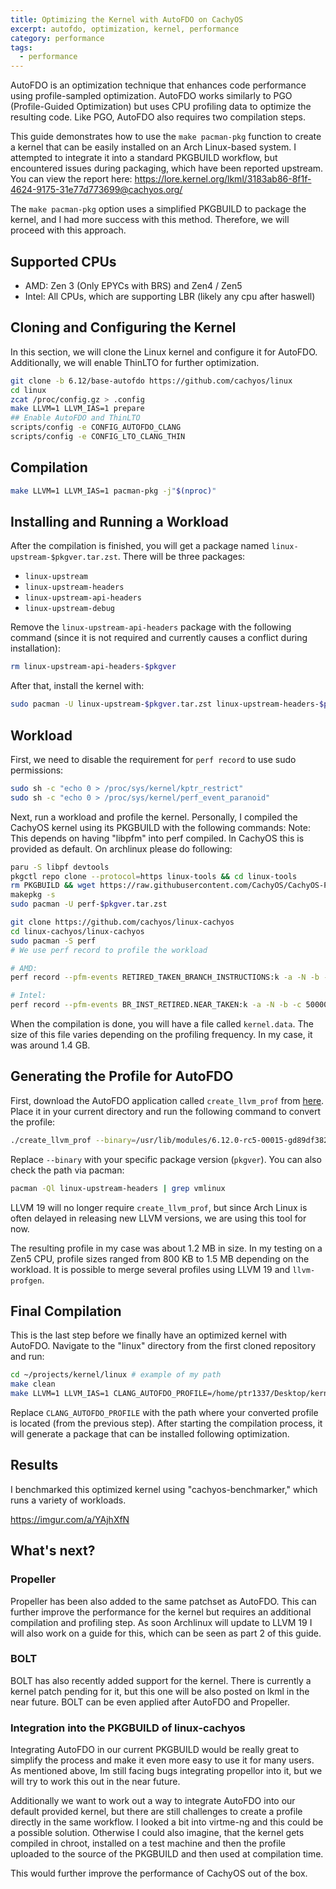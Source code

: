 ```yaml
---
title: Optimizing the Kernel with AutoFDO on CachyOS
excerpt: autofdo, optimization, kernel, performance
category: performance
tags:
  - performance
---
```



AutoFDO is an optimization technique that enhances code performance using profile-sampled optimization. AutoFDO works similarly to PGO (Profile-Guided Optimization) but uses CPU profiling data to optimize the resulting code. Like PGO, AutoFDO also requires two compilation steps.

This guide demonstrates how to use the `make pacman-pkg` function to create a kernel that can be easily installed on an Arch Linux-based system. I attempted to integrate it into a standard PKGBUILD workflow, but encountered issues during packaging, which have been reported upstream. You can view the report here: https://lore.kernel.org/lkml/3183ab86-8f1f-4624-9175-31e77d773699@cachyos.org/

The `make pacman-pkg` option uses a simplified PKGBUILD to package the kernel, and I had more success with this method. Therefore, we will proceed with this approach.

## Supported CPUs

- AMD: Zen 3 (Only EPYCs with BRS) and Zen4 / Zen5
- Intel: All CPUs, which are supporting LBR (likely any cpu after haswell)

## **Cloning and Configuring the Kernel**

In this section, we will clone the Linux kernel and configure it for AutoFDO. Additionally, we will enable ThinLTO for further optimization.

```sh
git clone -b 6.12/base-autofdo https://github.com/cachyos/linux
cd linux
zcat /proc/config.gz > .config
make LLVM=1 LLVM_IAS=1 prepare
## Enable AutoFDO and ThinLTO
scripts/config -e CONFIG_AUTOFDO_CLANG
scripts/config -e CONFIG_LTO_CLANG_THIN
```

## **Compilation**

```sh
make LLVM=1 LLVM_IAS=1 pacman-pkg -j"$(nproc)"
```

## **Installing and Running a Workload**

After the compilation is finished, you will get a package named `linux-upstream-$pkgver.tar.zst`. There will be three packages:

- `linux-upstream`
- `linux-upstream-headers`
- `linux-upstream-api-headers`
- `linux-upstream-debug`

Remove the `linux-upstream-api-headers` package with the following command (since it is not required and currently causes a conflict during installation):

```sh
rm linux-upstream-api-headers-$pkgver
```

After that, install the kernel with:

```sh
sudo pacman -U linux-upstream-$pkgver.tar.zst linux-upstream-headers-$pkgver.tar.zst linux-upstream-debug-$pkgver.tar.zst
```

## **Workload**

First, we need to disable the requirement for `perf record` to use sudo permissions:

```sh
sudo sh -c "echo 0 > /proc/sys/kernel/kptr_restrict"
sudo sh -c "echo 0 > /proc/sys/kernel/perf_event_paranoid"
```

Next, run a workload and profile the kernel. Personally, I compiled the CachyOS kernel using its PKGBUILD with the following commands:
Note: This depends on having "libpfm" into perf compiled. In CachyOS this is provided as default. On archlinux please do following:
```sh
paru -S libpf devtools
pkgctl repo clone --protocol=https linux-tools && cd linux-tools
rm PKGBUILD && wget https://raw.githubusercontent.com/CachyOS/CachyOS-PKGBUILDS/refs/heads/master/toolchain/linux-tools/PKGBUILD
makepkg -s
sudo pacman -U perf-$pkgver.tar.zst
```

```sh
git clone https://github.com/cachyos/linux-cachyos
cd linux-cachyos/linux-cachyos
sudo pacman -S perf
# We use perf record to profile the workload

# AMD:
perf record --pfm-events RETIRED_TAKEN_BRANCH_INSTRUCTIONS:k -a -N -b -c 500009 -o kernel.data -- time makepkg -sfc --skipinteg

# Intel:
perf record --pfm-events BR_INST_RETIRED.NEAR_TAKEN:k -a -N -b -c 500009 -o kernel.data -- time makepkg -sfci --skipinteg
```

When the compilation is done, you will have a file called `kernel.data`. The size of this file varies depending on the profiling frequency. In my case, it was around 1.4 GB.

## **Generating the Profile for AutoFDO**

First, download the AutoFDO application called `create_llvm_prof` from [here](https://github.com/google/autofdo/releases/tag/v0.30.1). Place it in your current directory and run the following command to convert the profile:

```sh
./create_llvm_prof --binary=/usr/lib/modules/6.12.0-rc5-00015-gd89df38260bb/build/vmlinux --profile=/home/ptr1337/projects/kernel/linux-cachyos/linux-cachyos/kernel.data --format=extbinary --out=/home/ptr1337/projects/kernel/linux-cachyos/linux-cachyos/kernel-compilation.prof
```

Replace `--binary` with your specific package version (`pkgver`). You can also check the path via pacman:

```sh
pacman -Ql linux-upstream-headers | grep vmlinux
```

LLVM 19 will no longer require `create_llvm_prof`, but since Arch Linux is often delayed in releasing new LLVM versions, we are using this tool for now.

The resulting profile in my case was about 1.2 MB in size. In my testing on a Zen5 CPU, profile sizes ranged from 800 KB to 1.5 MB depending on the workload. It is possible to merge several profiles using LLVM 19 and `llvm-profgen`.

## **Final Compilation**

This is the last step before we finally have an optimized kernel with AutoFDO. Navigate to the "linux" directory from the first cloned repository and run:

```sh
cd ~/projects/kernel/linux # example of my path
make clean
make LLVM=1 LLVM_IAS=1 CLANG_AUTOFDO_PROFILE=/home/ptr1337/Desktop/kernel-compilation.prof pacman-pkg -j"$(nproc)"
```

Replace `CLANG_AUTOFDO_PROFILE` with the path where your converted profile is located (from the previous step). After starting the compilation process, it will generate a package that can be installed following optimization.

## **Results**

I benchmarked this optimized kernel using "cachyos-benchmarker," which runs a variety of workloads.

https://imgur.com/a/YAjhXfN

## **What's next?**

### Propeller

Propeller has been also added to the same patchset as AutoFDO. This can further improve the performance for the kernel but requires an additional compilation and profiling step.
As soon Archlinux will update to LLVM 19 I will also work on a guide for this, which can be seen as part 2 of this guide.

### BOLT

BOLT has also recently added support for the kernel. There is currently a kernel patch pending for it, but this one will be also posted on lkml in the near future.
BOLT can be even applied after AutoFDO and Propeller.

### Integration into the PKGBUILD of linux-cachyos

Integrating AutoFDO in our current PKGBUILD would be really great to simplify the process and make it even more easy to use it for many users.
As mentioned above, Im still facing bugs integrating propellor into it, but we will try to work this out in the near future.

Additionally we want to work out a way to integrate AutoFDO into our default provided kernel, but there are still challenges to create a profile directly in the same workflow.
I looked a bit into virtme-ng and this could be a possible solution. Otherwise I could also imagine, that the kernel gets compiled in chroot, installed on a test machine and then the profile uploaded to the source of the PKGBUILD and then used at compilation time.

This would further improve the performance of CachyOS out of the box.
